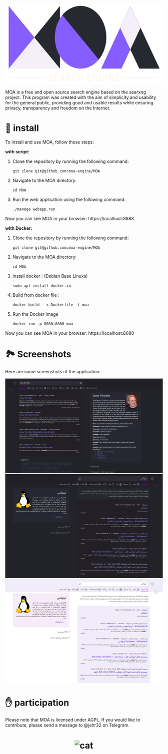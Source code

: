 
<div align="center">
  <img src="./src/brand/searxng.svg" alt="MOA" height="256px">
</div>


MOA is a free and open source search engine based on the searxng project. This program was created with the aim of simplicity and usability for the general public, providing good and usable results while ensuring privacy, transparency and freedom on the Internet.

🚀 install
===
To install and use MOA, follow these steps:

**with script:**

1. Clone the repository by running the following command:
   ```
   git clone git@github.com:moa-engine/MOA
   ```

2. Navigate to the MOA directory:

   ```
   cd MOA
   ```

3. Run the web application using the following command:

      ```
      ./manage webapp.run
      ```
Now you can see MOA in your browser: https://localhost:8888

 **with Docker:**
1. Clone the repository by running the following command:
   ```
   git clone git@github.com:moa-engine/MOA
   ```
2. Navigate to the MOA directory:

   ```
   cd MOA
   ```
   
3. install docker : (Debian Base Linuxs) 
   ```
   sudo apt install docker.io
   ```
   
4. Build from docker file :
   ```
   docker build - < Dockerfile -t moa
   ```
   
5. Run the Docker image
   ```
   docker run -p 8080:8080 moa
   ```
   
Now you can see MOA in your browser: https://localhost:8080

🏞️ Screenshots
===
Here are some screenshots of the application:

![screenshots](./src/screenshots/Screenshot1.png)
![screenshots](./src/screenshots/Screenshot3.png)
![screenshots](./src/screenshots/Screenshot2.png)




✋ participation
===

Please note that MOA is licensed under AGPL. If you would like to contribute, please send a message to @jehr32 on Telegram. 

<h1 align="center">
  <img src="https://raw.githubusercontent.com/mehr32/test-fils/a9f4eac6d1f8defc6ef529570dd2b1e9e0f99a09/gray0_ctp_on_line.svg" alt="cat">
</h1>
